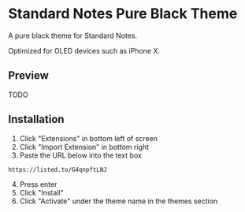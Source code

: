 # Standard Notes Pure Black Theme
A pure black theme for Standard Notes.

Optimized for OLED devices such as iPhone X.

## Preview

TODO

## Installation

 1. Click "Extensions" in bottom left of screen
 2. Click "Import Extension" in bottom right
 3. Paste the URL below into the text box

```
https://listed.to/G4qnpftLNJ
```

 4. Press enter
 5. Click "Install"
 6. Click "Activate" under the theme name in the themes section
